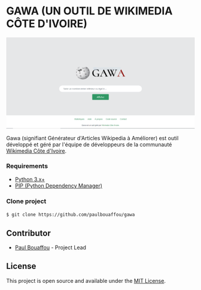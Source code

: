 # GAWA (UN OUTIL DE WIKIMEDIA CÔTE D'IVOIRE)

![Screenshot Gawa](public/assets/images/screenshot.png "Gawa")

Gawa (signifiant Générateur d'Articles Wikipedia à Améliorer) est outil développé et géré par l'équipe de développeurs de la communauté [Wikimedia Côte d'Ivoire](https://wikimedia.ci/).


### Requirements

* [Python 3.x+](https://www.python.org/downloads/)
* [PIP (Python Dependency Manager)](https://pip.pypa.io/en/stable/installing/)

### Clone project

```$ git clone https://github.com/paulbouaffou/gawa```

## Contributor

* [Paul Bouaffou](https://github.com/paulbouaffou) - Project Lead

## License
This project is open source and available under the [MIT License](LICENSE).